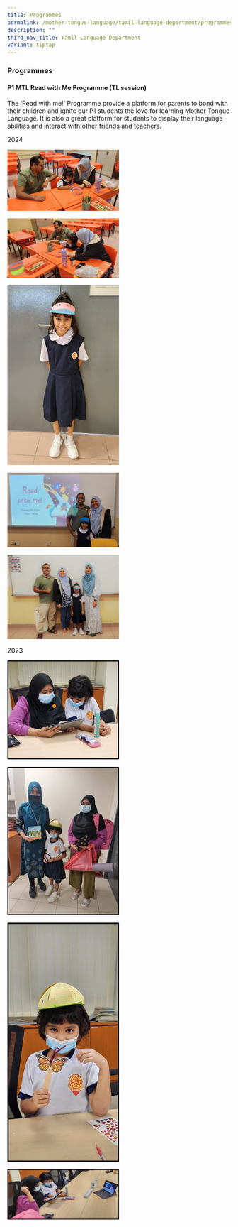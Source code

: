 ```yaml
---
title: Programmes
permalink: /mother-tongue-language/tamil-language-department/programmes/
description: ""
third_nav_title: Tamil Language Department
variant: tiptap
---
```

<h3><strong>Programmes</strong></h3><h4><strong>P1 MTL Read with Me Programme (TL session)</strong></h4><p>The ‘Read with me!’ Programme provide a platform for parents to bond with their children and ignite our P1 students the love for learning Mother Tongue Language. It is also a great platform for students to display their language abilities and interact with other friends and teachers.</p><p>2024</p><p></p><div class="isomer-image-wrapper"><img style="width: 50%;" height="auto" width="100%" alt="" src="/images/TL/tl1.jpg"></div><p></p><div class="isomer-image-wrapper"><img style="width: 50%;" height="auto" width="100%" alt="" src="/images/TL/tl2.jpg"></div><p></p><div class="isomer-image-wrapper"><img style="width: 50%;" height="auto" width="100%" alt="" src="/images/TL/tl3.jpg"></div><p></p><div class="isomer-image-wrapper"><img style="width: 50%;" height="auto" width="100%" alt="" src="/images/TL/tl4.jpg"></div><p></p><div class="isomer-image-wrapper"><img style="width: 50%;" height="auto" width="100%" alt="" src="/images/TL/tl5.jpg"></div><p></p><p></p><p>2023</p><div class="isomer-image-wrapper"><img style="width: 50%;" height="auto" width="100%" alt="" src="/images/tamil1.jpg"></div><p></p><div class="isomer-image-wrapper"><img style="width: 50%;" height="auto" width="100%" alt="" src="/images/tamil5.jpg"></div><p></p><div class="isomer-image-wrapper"><img style="width: 50%;" height="auto" width="100%" alt="" src="/images/tamil4.jpg"></div><p></p><p></p><div class="isomer-image-wrapper"><img style="width: 50%;" height="auto" width="100%" alt="" src="/images/tamil2.jpg"></div><p></p>